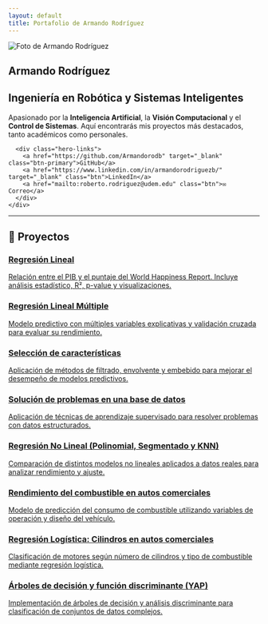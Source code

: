 ```yaml
---
layout: default
title: Portafolio de Armando Rodríguez
---
```


<!-- === HERO PROFESIONAL === -->
<section class="hero">
  <div class="hero-content">
    <img src="{{ site.baseurl }}/assets/armando.jpg" alt="Foto de Armando Rodríguez" class="hero-avatar">
    <div class="hero-text">
      <h1>Armando Rodríguez</h1>
      <h2>Ingeniería en Robótica y Sistemas Inteligentes</h2>
      <p>Apasionado por la <strong>Inteligencia Artificial</strong>, la <strong>Visión Computacional</strong> y el <strong>Control de Sistemas</strong>.  
      Aquí encontrarás mis proyectos más destacados, tanto académicos como personales.</p>

      <div class="hero-links">
        <a href="https://github.com/Armandorodb" target="_blank" class="btn-primary">GitHub</a>
        <a href="https://www.linkedin.com/in/armandorodriguezb/" target="_blank" class="btn">LinkedIn</a>
        <a href="mailto:roberto.rodriguez@udem.edu" class="btn">✉️ Correo</a>
      </div>
    </div>
  </div>
</section>

---

## 📂 Proyectos

<div class="cards">

<a class="card" href="{{ site.baseurl }}/projects/regresion-lineal/">
  <h3>Regresión Lineal</h3>
  <p>Relación entre el PIB y el puntaje del World Happiness Report. Incluye análisis estadístico, R², p-value y visualizaciones.</p>
</a>

<a class="card" href="{{ site.baseurl }}/projects/regresion-lineal-multiple/">
  <h3>Regresión Lineal Múltiple</h3>
  <p>Modelo predictivo con múltiples variables explicativas y validación cruzada para evaluar su rendimiento.</p>
</a>

<a class="card" href="{{ site.baseurl }}/projects/seleccion-caracteristicas/">
  <h3>Selección de características</h3>
  <p>Aplicación de métodos de filtrado, envolvente y embebido para mejorar el desempeño de modelos predictivos.</p>
</a>

<a class="card" href="{{ site.baseurl }}/projects/solucion-base-datos/">
  <h3>Solución de problemas en una base de datos</h3>
  <p>Aplicación de técnicas de aprendizaje supervisado para resolver problemas con datos estructurados.</p>
</a>

<a class="card" href="{{ site.baseurl }}/projects/regresion-no-lineal/">
  <h3>Regresión No Lineal (Polinomial, Segmentado y KNN)</h3>
  <p>Comparación de distintos modelos no lineales aplicados a datos reales para analizar rendimiento y ajuste.</p>
</a>

<a class="card" href="{{ site.baseurl }}/projects/rendimiento-combustible-autos/">
  <h3>Rendimiento del combustible en autos comerciales</h3>
  <p>Modelo de predicción del consumo de combustible utilizando variables de operación y diseño del vehículo.</p>
</a>

<a class="card" href="{{ site.baseurl }}/projects/regresion-logistica/">
  <h3>Regresión Logística: Cilindros en autos comerciales</h3>
  <p>Clasificación de motores según número de cilindros y tipo de combustible mediante regresión logística.</p>
</a>

<a class="card" href="{{ site.baseurl }}/projects/arboles-decision/">
  <h3>Árboles de decisión y función discriminante (YAP)</h3>
  <p>Implementación de árboles de decisión y análisis discriminante para clasificación de conjuntos de datos complejos.</p>
</a>

</div>

<link rel="stylesheet" href="{{ site.baseurl }}/assets/style.css">
